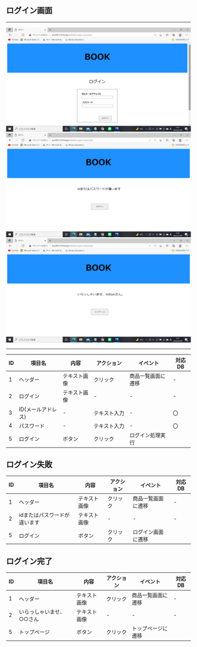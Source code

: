 ## ログイン画面
*****

<img src="https://github.com/Aso2001219/team/blob/main/%E8%A8%AD%E8%A8%88%E6%9B%B8/%E7%94%BB%E9%9D%A2%E8%A9%B3%E7%B4%B0%E5%9B%B3/img/2022-01-09%20(7).png?raw=true">
<img src="https://github.com/Aso2001219/team/blob/main/%E8%A8%AD%E8%A8%88%E6%9B%B8/%E7%94%BB%E9%9D%A2%E8%A9%B3%E7%B4%B0%E5%9B%B3/img/2022-01-09%20(8).png?raw=true">
<img src="https://github.com/Aso2001219/team/blob/main/%E8%A8%AD%E8%A8%88%E6%9B%B8/%E7%94%BB%E9%9D%A2%E8%A9%B3%E7%B4%B0%E5%9B%B3/img/2022-01-09%20(9).png?raw=true">

*****

| ID | 項目名 | 内容 | アクション | イベント | 対応DB |
|----|------|-----|-----------|----------|--------|
|1|ヘッダー|テキスト画像|クリック|商品一覧画面に遷移|-|
|2   |ログイン|テキスト画像|-|-|-|
|3   |ID(メールアドレス)|-|テキスト入力|-|〇|
|4   |パスワード|-|テキスト入力　|-|〇|
|5   |ログイン|ボタン|クリック|ログイン処理実行||

## ログイン失敗
| ID | 項目名 | 内容 | アクション | イベント | 対応DB |
|----|------|-----|-----------|----------|--------|
|1   |ヘッダー|テキスト画像|クリック|商品一覧画面に遷移|-|
|2   |idまたはパスワードが違います|テキスト画像|-|-|-|
|5   |ログイン|ボタン|クリック|ログイン画面に遷移||

## ログイン完了
| ID | 項目名 | 内容 | アクション | イベント | 対応DB |
|----|------|-----|-----------|----------|--------|
|1   |ヘッダー|テキスト画像|クリック|商品一覧画面に遷移|-|
|2   |いらっしゃいませ、○○さん|テキスト画像|-|-|-|
|5   |トップページ|ボタン|クリック|トップページに遷移||


